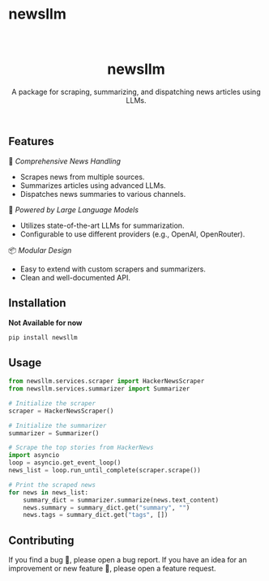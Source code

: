# newsllm

<div align="center">
<br>
<h1>newsllm</h1>
<p>A package for scraping, summarizing, and dispatching news articles using LLMs.</p>
<br/>
</div>

## Features

<!-- start features -->

📰 _Comprehensive News Handling_

- Scrapes news from multiple sources.
- Summarizes articles using advanced LLMs.
- Dispatches news summaries to various channels.

🧠 _Powered by Large Language Models_

- Utilizes state-of-the-art LLMs for summarization.
- Configurable to use different providers (e.g., OpenAI, OpenRouter).

📦 _Modular Design_

- Easy to extend with custom scrapers and summarizers.
- Clean and well-documented API.

## Installation

**Not Available for now**

```bash
pip install newsllm
```

## Usage

```py
from newsllm.services.scraper import HackerNewsScraper
from newsllm.services.summarizer import Summarizer

# Initialize the scraper
scraper = HackerNewsScraper()

# Initialize the summarizer
summarizer = Summarizer()

# Scrape the top stories from HackerNews
import asyncio
loop = asyncio.get_event_loop()
news_list = loop.run_until_complete(scraper.scrape())

# Print the scraped news
for news in news_list:
    summary_dict = summarizer.summarize(news.text_content)
    news.summary = summary_dict.get("summary", "")
    news.tags = summary_dict.get("tags", [])
```

## Contributing

If you find a bug 🐛, please open a bug report. If you have an idea for an improvement or new feature 🚀, please open a feature request.
